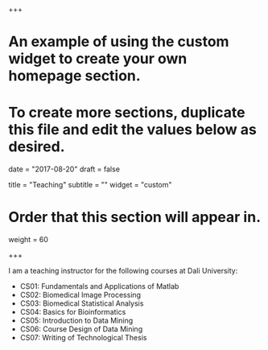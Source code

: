 +++
# An example of using the custom widget to create your own homepage section.
# To create more sections, duplicate this file and edit the values below as desired.

date = "2017-08-20"
draft = false

title = "Teaching"
subtitle = ""
widget = "custom"

# Order that this section will appear in.
weight = 60

+++


I am a teaching instructor for the following courses at Dali University:

- CS01: Fundamentals and Applications of Matlab 
- CS02: Biomedical Image Processing
- CS03: Biomedical Statistical Analysis
- CS04: Basics for Bioinformatics
- CS05: Introduction to Data Mining
- CS06: Course Design of Data Mining
- CS07: Writing of Technological Thesis
